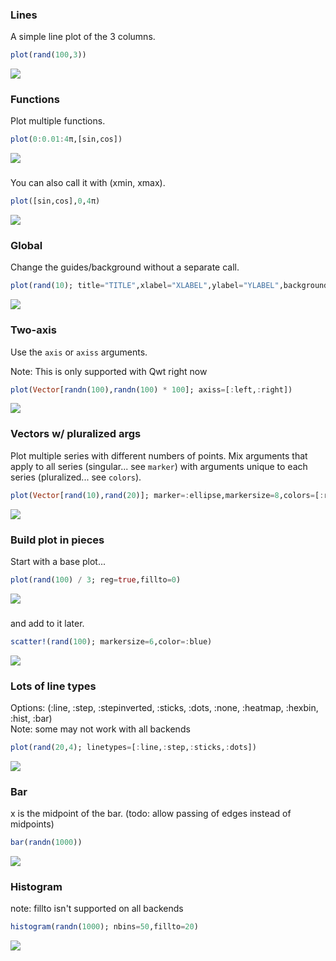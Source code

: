 ### Lines

A simple line plot of the 3 columns.

```julia
plot(rand(100,3))
```

![](../img/unicodeplots_example_1.png)

### Functions

Plot multiple functions.

```julia
plot(0:0.01:4π,[sin,cos])
```

![](../img/unicodeplots_example_2.png)

### 

You can also call it with (xmin, xmax).

```julia
plot([sin,cos],0,4π)
```

![](../img/unicodeplots_example_3.png)

### Global

Change the guides/background without a separate call.

```julia
plot(rand(10); title="TITLE",xlabel="XLABEL",ylabel="YLABEL",background_color=RGB(0.5,0.5,0.5))
```

![](../img/unicodeplots_example_4.png)

### Two-axis

Use the `axis` or `axiss` arguments.

Note: This is only supported with Qwt right now

```julia
plot(Vector[randn(100),randn(100) * 100]; axiss=[:left,:right])
```

![](../img/unicodeplots_example_5.png)

### Vectors w/ pluralized args

Plot multiple series with different numbers of points.  Mix arguments that apply to all series (singular... see `marker`) with arguments unique to each series (pluralized... see `colors`).

```julia
plot(Vector[rand(10),rand(20)]; marker=:ellipse,markersize=8,colors=[:red,:blue])
```

![](../img/unicodeplots_example_6.png)

### Build plot in pieces

Start with a base plot...

```julia
plot(rand(100) / 3; reg=true,fillto=0)
```

![](../img/unicodeplots_example_7.png)

### 

and add to it later.

```julia
scatter!(rand(100); markersize=6,color=:blue)
```

![](../img/unicodeplots_example_8.png)

### Lots of line types

Options: (:line, :step, :stepinverted, :sticks, :dots, :none, :heatmap, :hexbin, :hist, :bar)  
Note: some may not work with all backends

```julia
plot(rand(20,4); linetypes=[:line,:step,:sticks,:dots])
```

![](../img/unicodeplots_example_10.png)

### Bar

x is the midpoint of the bar. (todo: allow passing of edges instead of midpoints)

```julia
bar(randn(1000))
```

![](../img/unicodeplots_example_11.png)

### Histogram

note: fillto isn't supported on all backends

```julia
histogram(randn(1000); nbins=50,fillto=20)
```

![](../img/unicodeplots_example_12.png)

